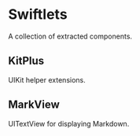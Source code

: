 # Swiftlets

A collection of extracted components.

## KitPlus

UIKit helper extensions.

## MarkView

UITextView for displaying Markdown.
